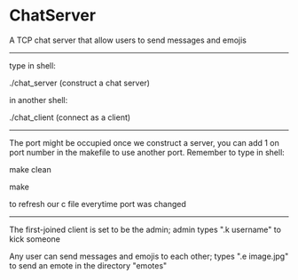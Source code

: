 # ChatServer
A TCP chat server that allow users to send messages and emojis

---------------------------------------------------------------------------------

type in shell:

./chat_server (construct a chat server)

in another shell:

./chat_client (connect as a client)

------------------------------------------------------------------------------------

The port might be occupied once we construct a server, you can add 1 on port number in the makefile to use another port. Remember to type in shell:

make clean

make

to refresh our c file everytime port was changed

-------------------------------------------------------------------------------------

The first-joined client is set to be the admin; admin types ".k username" to kick someone

Any user can send messages and emojis to each other; types ".e image.jpg" to send an emote in the directory "emotes"
